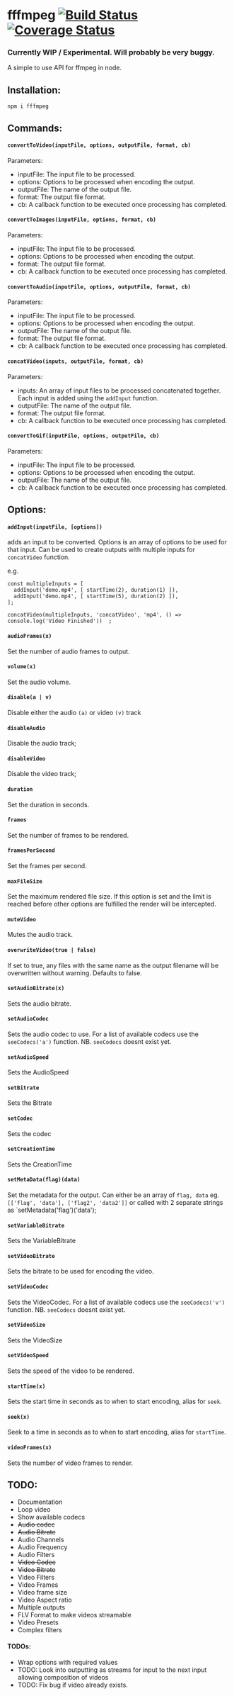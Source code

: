 # fffmpeg [![Build Status](https://travis-ci.org/srsholmes/fffmpeg.svg?branch=master)](https://travis-ci.org/srsholmes/fffmpeg) [![Coverage Status](https://coveralls.io/repos/github/srsholmes/fffmpeg/badge.svg?branch=develop)](https://coveralls.io/github/srsholmes/fffmpeg?branch=develop)
### Currently WIP / Experimental. Will probably be very buggy.
A simple to use API for ffmpeg in node.
## Installation:
`npm i fffmpeg`

## Commands:

#### `convertToVideo(inputFile, options, outputFile, format, cb)`

Parameters:
* inputFile: The input file to be processed.
* options: Options to be processed when encoding the output.
* outputFile: The name of the output file.
* format: The output file format.
* cb: A callback function to be executed once processing has completed.

#### `convertToImages(inputFile, options, format, cb)`

Parameters:
* inputFile: The input file to be processed.
* options: Options to be processed when encoding the output.
* format: The output file format.
* cb: A callback function to be executed once processing has completed.

#### `convertToAudio(inputFile, options, outputFile, format, cb)`

Parameters:
* inputFile: The input file to be processed.
* options: Options to be processed when encoding the output.
* outputFile: The name of the output file.
* format: The output file format.
* cb: A callback function to be executed once processing has completed.

#### `concatVideo(inputs, outputFile, format, cb)`

Parameters:
* inputs: An array of input files to be processed concatenated together. Each input is added using the `addInput` function.
* outputFile: The name of the output file.
* format: The output file format.
* cb: A callback function to be executed once processing has completed.

#### `convertToGif(inputFile, options, outputFile, cb)`

Parameters:
* inputFile: The input file to be processed.
* options: Options to be processed when encoding the output.
* outputFile: The name of the output file.
* cb: A callback function to be executed once processing has completed.

## Options:
#### `addInput(inputFile, [options])`
adds an input to be converted. Options is an array of options to be used for that input. Can be used to create outputs with multiple inputs for `concatVideo` function.

e.g.
```
const multipleInputs = [
  addInput('demo.mp4', [ startTime(2), duration(1) ]),
  addInput('demo.mp4', [ startTime(5), duration(2) ]),
];

concatVideo(multipleInputs, 'concatVideo', 'mp4', () => console.log('Video Finished'))  ;
```

#### `audioFrames(x)`
Set the number of audio frames to output.

#### `volume(x)`
Set the audio volume.

#### `disable(a | v)`
Disable either the audio `(a)` or video `(v)` track

#### `disableAudio`
Disable the audio track;

#### `disableVideo`
Disable the video track;

#### `duration`
Set the duration in seconds.

#### `frames`
Set the number of frames to be rendered.

#### `framesPerSecond`
Set the frames per second.

#### `maxFileSize`
Set the maximum rendered file size. If this option is set and the limit is reached before other options are fulfilled the render will be intercepted.

#### `muteVideo`
Mutes the audio track.

#### `overwriteVideo(true | false)`
If set to true, any files with the same name as the output filename will be overwritten without warning. Defaults to false.

#### `setAudioBitrate(x)`
Sets the audio bitrate.

#### `setAudioCodec`
Sets the audio codec to use. For a list of available codecs use the `seeCodecs('a')` function. NB. `seeCodecs` doesnt exist yet.

#### `setAudioSpeed`
Sets the AudioSpeed

#### `setBitrate`
Sets the Bitrate

#### `setCodec`
Sets the codec

#### `setCreationTime`
Sets the CreationTime

#### `setMetaData(flag)(data)`
Set the metadata for the output. Can either be an array of `flag, data` eg. `[['flag', 'data'], ['flag2', 'data2']]` or called with 2 separate strings as `setMetadata('flag')('data');

#### `setVariableBitrate`
Sets the VariableBitrate

#### `setVideoBitrate`
Sets the bitrate to be used for encoding the video.

#### `setVideoCodec`
Sets the VideoCodec. For a list of available codecs use the `seeCodecs('v')` function. NB. `seeCodecs` doesnt exist yet.

#### `setVideoSize`
Sets the VideoSize

#### `setVideoSpeed`
Sets the speed of the video to be rendered.

#### `startTime(x)`
Sets the start time in seconds as to when to start encoding, alias for `seek`.

#### `seek(x)`
Seek to a time in seconds as to when to start encoding, alias for `startTime`.

#### `videoFrames(x)`
Sets the number of video frames to render.


## TODO:
* Documentation
* Loop video
* Show available codecs
* ~~Audio codec~~
* ~~Audio Bitrate~~
* Audio Channels
* Audio Frequency
* Audio Filters
* ~~Video Codec~~
* ~~Video Bitrate~~
* Video Filters
* Video Frames
* Video frame size
* Video Aspect ratio
* Multiple outputs
* FLV Format to make videos streamable
* Video Presets
* Complex filters




#### TODOs:
* Wrap options with required values
* TODO: Look into outputting as streams for input to the next input allowing composition of videos
* TODO: Fix bug if video already exists.

